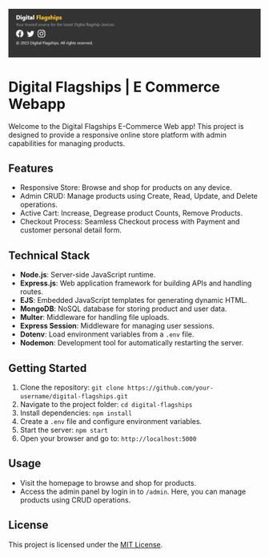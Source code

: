 ![Project Header](https://raw.githubusercontent.com/lakshithaonline/Digital-Flagships-E-Commerce/main/views/Images/Screenshot%202023-08-24%20160154.png)

# Digital Flagships | E Commerce Webapp

Welcome to the Digital Flagships E-Commerce Web app! This project is designed to provide a responsive online store platform with admin capabilities for managing products.

## Features

- Responsive Store: Browse and shop for products on any device.
- Admin CRUD: Manage products using Create, Read, Update, and Delete operations.
- Active Cart: Increase, Degrease product Counts, Remove Products.
- Checkout Process: Seamless Checkout process with Payment and customer personal detail form.
  
## Technical Stack

- **Node.js**: Server-side JavaScript runtime.
- **Express.js**: Web application framework for building APIs and handling routes.
- **EJS**: Embedded JavaScript templates for generating dynamic HTML.
- **MongoDB**: NoSQL database for storing product and user data.
- **Multer**: Middleware for handling file uploads.
- **Express Session**: Middleware for managing user sessions.
- **Dotenv**: Load environment variables from a `.env` file.
- **Nodemon**: Development tool for automatically restarting the server.

## Getting Started

1. Clone the repository: `git clone https://github.com/your-username/digital-flagships.git`
2. Navigate to the project folder: `cd digital-flagships`
3. Install dependencies: `npm install`
4. Create a `.env` file and configure environment variables. 
5. Start the server: `npm start`
6. Open your browser and go to: `http://localhost:5000`

## Usage

- Visit the homepage to browse and shop for products.
- Access the admin panel by login in to `/admin`. Here, you can manage products using CRUD operations.

## License

This project is licensed under the [MIT License](LICENSE).

